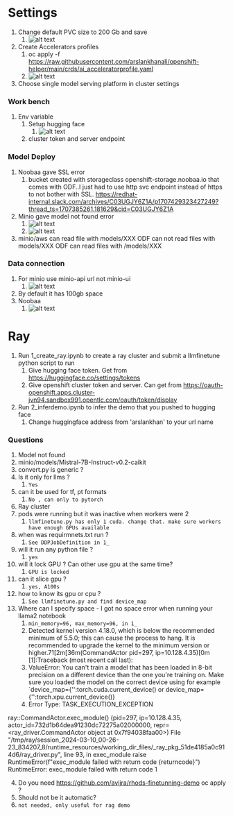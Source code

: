 # Settings
1. Change default PVC size to 200 Gb and save 
   1. ![alt text](pics/clustersettings.png)
2. Create Accelerators profiles 
   1. oc apply -f https://raw.githubusercontent.com/arslankhanali/openshift-helper/main/crds/ai_acceleratorprofile.yaml
   2. ![alt text](pics/acceleratorprofile.png)
3. Choose single model serving platform in cluster settings
   

### Work bench
1. Env variable
   1. Setup hugging face
      1. ![alt text](pics/envvariable_hf.png)
   2. cluster token and server endpoint

### Model Deploy
1. Noobaa gave SSL error
   1. bucket created with storageclass openshift-storage.noobaa.io that comes with ODF..I just had to use http svc endpoint instead of https to not bother with SSL. https://redhat-internal.slack.com/archives/C03UGJY6Z1A/p1707429323427249?thread_ts=1707385261.181629&cid=C03UGJY6Z1A 
2. Minio gave model not found error
   1. ![alt text](pics/deploymodel1.png)
   2. ![alt text](pics/deploymodel2.png)
3. minio/aws can read file with models/XXX
   ODF can not read files with models/XXX
   ODF can read files with /models/XXX

### Data connection
1. For minio use minio-api url not minio-ui
   1. ![alt text](pics/dataconnection_minio.png)
2. By default it has 100gb space
3. Noobaa
   1. ![alt text](pics/dataconnection_noobaa.png)

# Ray
1. Run 1_create_ray.ipynb to create a ray cluster and submit a llmfinetune python script to run
   1. Give hugging face token. Get from https://huggingface.co/settings/tokens
   2. Give openshift cluster token and server. Can get from https://oauth-openshift.apps.cluster-jvn94.sandbox991.opentlc.com/oauth/token/display
2. Run 2_inferdemo.ipynb to infer the demo that you pushed to hugging face
   1. Change huggingface address from 'arslankhan' to your url name


### Questions
1. Model not found
  1. minio/models/Mistral-7B-Instruct-v0.2-caikit
2. convert.py is generic ?
  1. Is it only for llms ?
     1. `Yes`
  2. can it be used for tf, pt formats
     1. `No , can only to pytorch`
3. Ray cluster
  1. pods were running but it was inactive when workers were 2
     1. `llmfinetune.py has only 1 cuda. change that. make sure workers have enough GPUs available`
  2. when was requirmnets.txt run ?
     1. `See DDPJobDefinition in 1_`
  3. will it run any python file ?
     1. `yes`
  4. will it lock GPU ? Can other use gpu at the same time?
     1. `GPU is locked`
  5. can it slice gpu ?
     1. `yes, A100s`
  6. how to know its gpu or cpu ?
     1. `See llmfinetune.py and find device_map`
  7. Where can I specify space - I got no space error when running your llama2 notebook
     1. `min_memory=96, max_memory=96, in 1_`
     2. Detected kernel version 4.18.0, which is below the recommended minimum of 5.5.0; this can cause the process to hang. It is recommended to upgrade the kernel to the minimum version or higher.71[2m[36m(CommandActor pid=297, ip=10.128.4.35)[0m [1]:Traceback (most recent call last):
     3. ValueError: You can't train a model that has been loaded in 8-bit precision on a different device than the one you're training on. Make sure you loaded the model on the correct device using for example `device_map={'':torch.cuda.current_device() or device_map={'':torch.xpu.current_device()}
     4. Error Type: TASK_EXECUTION_EXCEPTION


ray::CommandActor.exec_module() (pid=297, ip=10.128.4.35, actor_id=732d1b64dea91230dc72275a02000000, repr=<ray_driver.CommandActor object at 0x7f94038faa00>)
 File "/tmp/ray/session_2024-03-10_00-26-23_834207_8/runtime_resources/working_dir_files/_ray_pkg_51de4185a0c914d6/ray_driver.py", line 93, in exec_module
   raise RuntimeError(f"exec_module failed with return code {returncode}")
RuntimeError: exec_module failed with return code 1


4. Do you need https://github.com/avijra/rhods-finetunning-demo oc apply ?
  1. Should not be it automatic?
  2. `not needed, only useful for rag demo`